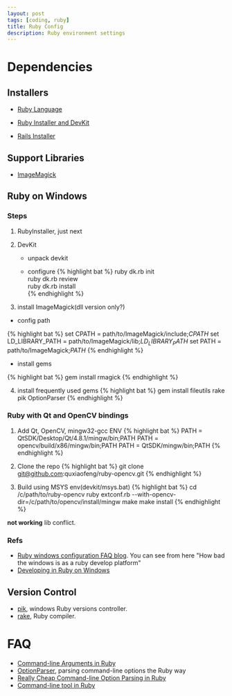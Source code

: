 ```yaml
---
layout: post
tags: [coding, ruby]
title: Ruby Config
description: Ruby environment settings
---
```


# Dependencies

## Installers

+ [Ruby Language](http://www.ruby-lang.org/en/downloads)

+ [Ruby Installer and DevKit](http://rubyinstaller.org/downloads)

+ [Rails Installer](http://railsinstall.org)

## Support Libraries

+ [ImageMagick](http://www.imagemagick.org/script/binary-release.php)

## Ruby on Windows

### Steps

1. RubyInstaller, just next

2. DevKit

   + unpack devkit

   + configure
{% highlight bat %}
      ruby dk.rb init    
      ruby dk.rb review    
      ruby dk.rb install    
{% endhighlight %}


3. install ImageMagick(dll version only?)

  + config path

{% highlight bat %}
      set CPATH =  path/to/ImageMagick/include;$CPATH$
      set LD_LIBRARY_PATH = path/to/ImageMagick/lib;$LD_LIBRARY_PATH$
      set PATH = path/to/ImageMagick;$PATH$
{% endhighlight %}

  + install gems

{% highlight bat %}
      gem  install rmagick
{% endhighlight %}

4. install frequently used gems
{% highlight bat %}
      gem install fileutils rake pik OptionParser
{% endhighlight %}

### Ruby with Qt and OpenCV bindings

1. Add Qt, OpenCV, mingw32-gcc ENV
{% highlight bat %}
      PATH = QtSDK/Desktop/Qt/4.8.1/mingw/bin;PATH
      PATH = opencv/build/x86/mingw/bin;PATH
      PATH = QtSDK/mingw/bin;PATH
{% endhighlight %}

2. Clone the repo
{% highlight bat %}
      git clone git@github.com:quxiaofeng/ruby-opencv.git
{% endhighlight %}


3. Build using MSYS env(devkit/msys.bat)
{% highlight bat %}
      cd /c/path/to/ruby-opencv
      ruby extconf.rb --with-opencv-dir=/c/path/to/opencv/install/mingw
      make
      make install
{% endhighlight %}

**not working** lib conflict.

### Refs

+ [Ruby windows configuration FAQ blog](http://rubyonwindows.blogspot.hk/). You can see from here "How bad the windows is as a ruby develop platform"
+ [Developing in Ruby on Windows](http://stackoverflow.com/questions/1013270/developing-in-ruby-on-windows)

## Version Control

+ [pik](https://github.com/vertiginous/pik), windows Ruby versions controller.
+ [rake](https://github.com/luislavena/rake-compiler/), Ruby compiler.

# FAQ

+ [Command-line Arguments in Ruby](http://ruby.about.com/od/rubyfeatures/a/argv.htm)
+ [OptionParser](http://ruby.about.com/od/advancedruby/a/optionparser.htm), parsing command-line options the Ruby way
+ [Really Cheap Command-line Option Parsing in Ruby](http://stackoverflow.com/questions/897630/really-cheap-command-line-option-parsing-in-ruby)
+ [Command-line tool in Ruby](http://rubylearning.com/blog/2011/01/03/how-do-i-make-a-command-line-tool-in-ruby/)

